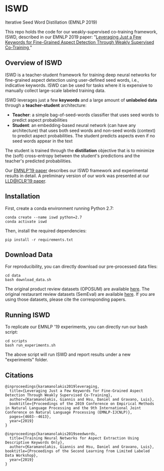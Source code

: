 # ISWD
Iterative Seed Word Distillation (EMNLP 2019)

This repo holds the code for our weakly-supervised co-training framework, ISWD, described in our EMNLP 2019 paper: "[Leveraging Just a Few Keywords for Fine-Grained Aspect Detection Through Weakly Supervised Co-Training
](https://www.aclweb.org/anthology/D19-1468/)" 

## Overview of ISWD
ISWD is a teacher-student framework for training deep neural networks for fine-grained aspect detection using user-defined seed words, i.e., indicative keywords. ISWD can be used for tasks where it is expensive to manually collect large-scale labeled training data.

ISWD leverages just a few **keywords** and a large amount of **unlabeled data** through a **teacher-student** architecture:
* **Teacher**: a simple bag-of-seed-words classifier that uses seed words to predict aspect probabilities
* **Student**: an embedding-based neural network (can have any architecture) that uses both seed words and non-seed words (context) to predict aspect probabilities. The student predicts aspects even if no seed words appear in the text

The student is trained through the **distillation** objective that is to minimize the (soft) cross-entropy between the student's predictions and the teacher's predicted probabilities. 

Our [EMNLP'19 paper](https://www.aclweb.org/anthology/D19-1468/) describes our ISWD framework and experimental results in detail. A preliminary version of our work was presented at our [LLD@ICLR'19 paper](https://openreview.net/pdf?id=HyxoAoxOwN).

## Installation

First, create a conda environment running Python 2.7: 
```
conda create --name iswd python=2.7
conda activate iswd
```

Then, install the required dependencies:
```
pip install -r requirements.txt
```

## Download Data
For reproducibility, you can directly download our pre-processed data files: 

```
cd data
bash download_data.sh
```

The original product review datasets (OPOSUM) are available [here](https://github.com/stangelid/oposum). The original restaurant review datasets (SemEval) are available [here](https://alt.qcri.org/semeval2016/task5/). If you are using those datasets, please cite the corresponding papers. 


## Running ISWD
To replicate our EMNLP '19 experiments, you can directly run our bash script:
```
cd scripts
bash run_experiments.sh
```
The above script will run ISWD and report results under a new "experiments" folder. 


## Citations

```
@inproceedings{karamanolakis2019leveraging,
  title={Leveraging Just a Few Keywords for Fine-Grained Aspect Detection Through Weakly Supervised Co-Training},
  author={Karamanolakis, Giannis and Hsu, Daniel and Gravano, Luis},
  booktitle={Proceedings of the 2019 Conference on Empirical Methods in Natural Language Processing and the 9th International Joint Conference on Natural Language Processing (EMNLP-IJCNLP)},
  pages={4603--4613},
  year={2019}
}

@inproceedings{karamanolakis2019seedwords,
  title={Training Neural Networks for Aspect Extraction Using Descriptive Keywords Only},
  author={Karamanolakis, Giannis and Hsu, Daniel and Gravano, Luis},
booktitle={Proceedings of the Second Learning from Limited Labeled Data Workshop},
  year={2019}
}
```







